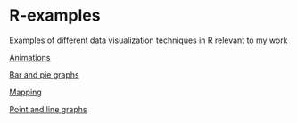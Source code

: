 # R-examples
Examples of different data visualization techniques in R relevant to my work

[Animations](animations.md)

[Bar and pie graphs](bar_graphs_git.md)

[Mapping](maps.md)

[Point and line graphs](linegraphs.md)
